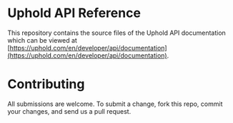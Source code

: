 # Uphold API Reference
This repository contains the source files of the Uphold API documentation which can be viewed at [https://uphold.com/en/developer/api/documentation](https://uphold.com/en/developer/api/documentation).

# Contributing
All submissions are welcome. To submit a change, fork this repo, commit your changes, and send us a pull request.
